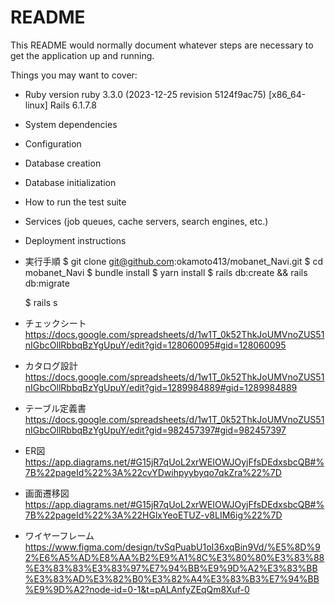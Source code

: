 # README

This README would normally document whatever steps are necessary to get the
application up and running.

Things you may want to cover:

* Ruby version
ruby 3.3.0 (2023-12-25 revision 5124f9ac75) [x86_64-linux]
Rails 6.1.7.8

* System dependencies

* Configuration

* Database creation

* Database initialization

* How to run the test suite

* Services (job queues, cache servers, search engines, etc.)

* Deployment instructions

* 実行手順
    $ git clone git@github.com:okamoto413/mobanet_Navi.git
    $ cd mobanet_Navi
    $ bundle install
    $ yarn install
    $ rails db:create && rails db:migrate
    
    $ rails s

* チェックシート
    https://docs.google.com/spreadsheets/d/1w1T_0k52ThkJoUMVnoZUS51nIGbcOllRbbqBzYgUpuY/edit?gid=128060095#gid=128060095

* カタログ設計
    https://docs.google.com/spreadsheets/d/1w1T_0k52ThkJoUMVnoZUS51nIGbcOllRbbqBzYgUpuY/edit?gid=1289984889#gid=1289984889

* テーブル定義書
    https://docs.google.com/spreadsheets/d/1w1T_0k52ThkJoUMVnoZUS51nIGbcOllRbbqBzYgUpuY/edit?gid=982457397#gid=982457397

* ER図
    https://app.diagrams.net/#G15jR7qUoL2xrWElOWJOyjFfsDEdxsbcQB#%7B%22pageId%22%3A%22cvYDwihpyybyqo7qkZra%22%7D

* 画面遷移図
    https://app.diagrams.net/#G15jR7qUoL2xrWElOWJOyjFfsDEdxsbcQB#%7B%22pageId%22%3A%22HGlxYeoETUZ-v8LIM6ig%22%7D

* ワイヤーフレーム
    https://www.figma.com/design/tvSqPuabU1oI36xqBin9Vd/%E5%8D%92%E6%A5%AD%E8%AA%B2%E9%A1%8C%E3%80%80%E3%83%88%E3%83%83%E3%83%97%E7%94%BB%E9%9D%A2%E3%83%BB%E3%83%AD%E3%82%B0%E3%82%A4%E3%83%B3%E7%94%BB%E9%9D%A2?node-id=0-1&t=pALAnfyZEqQm8Xuf-0
